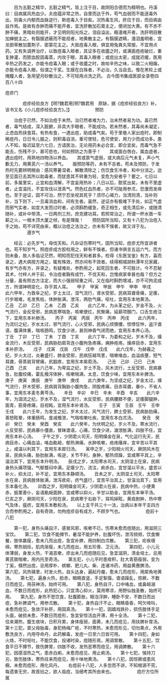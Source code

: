 <!-- { "loadSidebar": true } -->
　　目为五脏之精华，五脏之精气，皆上注于目，故阴阳合德而为精明也。丹溪曰：目病属风热血少。夫痘蕴非常之热，自里而达于外，苟气血弱而不能逐毒外出，则毒火内郁而血脉逆行，斯痘毒入于目矣。况热毒生风，肝应于目，而目病由兹作焉。是故有赤肿而痛不能开者，宜洗肝散加石膏主之，便闭加大黄。有不赤不肿不痛，黑暗处则能开，才见明则阳光烁之，泪自溢出，瘾濇难开者，洗肝明目散加蝉蜕主之。有翳膜遮蔽而不能视者，地黄散主之。有翳膜遮睛，濇泪羞明者，宜龙胆草散加蔓荆子、密蒙花主之。大抵痘毒入眼，俱宜用兔粪丸常服，不宜用点药。又有失调养治疗，以致痘毒入眼者，其证多在收靥之时，或满面痘疮破烂，重复肿灌，而脓血胶固毒蒸，内攻于眼，其毒入眼者；或痘出太密，成就迟缓，医用辛热之药发之，亦能令痘毒入眼；或于收靥之时，故啖辛热之味，以致二火相煽，亦能令痘毒入眼，俗谓之干浆。生膜在白珠者，不必治，久当自去。惟在黑轮上或掩瞳人者，急用望月砂散治之，不可轻用点洗之药。
古今图书集成医部全录卷四百八十四

痘疹门

　　　　痘疹经验良方【明?魏君用[明?魏君用　原缺，据《痘疹经验良方》补。该书又名《小儿痘疹经验良方》。]】
　　　　　预防

　　治痘于已然，不如治痘于未然。治已然者难为力，治未然者易为功。盖已然者，毒气结成，深入脏腑，非具大手眼者，不能成功。若未然者，其毒尚未凝定，止虑血热挟食耳。有热有食，一遇出痘，助成毒气矣。苟于里巷人家出痘时，即制稀痘丹，日日令儿服之，则积毒自消，重可使轻，危可使安，用力少而成功多。愚人不知，每迟延至六七日，方请医治，无论用药未必合宜，即合宜矣，而毒气急不能去，伤残不少，甚可悲也，何如预防之为善乎！　　其或面白唇白，属血虚者，遇出痘时，用熟地四物汤以养血。　　其或禀气虚弱，或大病后元气未复，声小气歉无力，用黄芪六一汤以养气。　　服预防等药，未有不吉者。苟未及预防，于发热时先要辨明根由：感风寒暑湿者，解散清除之；伤饮食生冷者，和中分消之。迨至见苗已去其所以助毒者，而犹患其不转重为轻，变危为安者乎？要之，七日以前，多属里实，止宜和血清解，不宜妄用热补；八日以后，脓浆出矣，未有不里虚者，止宜温托，不宜攻伐以泄真气。然色红血热者，亦不可陡用参朮，恐激而发痒也。至于逆证，固不可治，然宁忍坐视其死乎？须尽心竭力，当清则清，当补则补，当下则下，一旦毒消血和，间有生者。虽然，逆证亦有极难下手处，如正气虚而邪气实者，如宜大发而过时者，必须斟酌缓急，奇正相生，或先清后补，或随清随补，或补中带清，一日两剂三剂，庶克建功耳。若照常治之，所谓一杯水救一车薪之火，一根木顶大厦之倾，有是理哉！　　预防固所当知，又有十八犯为治痘入手之始，苟不详究由来，概以治痘之法治之，亦未有不悞者，故又详于左。
　　　　　遵岁气

　　经云：必先岁气，毋伐天和。凡杂证伤寒时气，固所当知，痘疹尤所宜讲者也。苟不知岁气，照痘疹成方胶柱用之，鲜有不悞者。但诸书俱言五运六气，而方则未备，故人多临证茫然，明知而犯伐天和者甚多。检得《东医宝鉴》有方，喜而录之，遇大病按方用之，辄有殊效，然亦间有不效者。续得桐城胡秋潭年兄家藏，有岁气亦有方，并录之，有疑难处，参酌用之，起死回生者，不可胜计。今不忍秘其术，付梓人弁于前，令治痘者胸有成竹，不伐天和，岂惟病家幸甚也哉？但方之分量，虽有照古方注定，而大小强弱轻重之间，又在临时斟酌增减，亦不可拘泥成方，所谓神明变化，存乎其人耳。　　甲子　甲寅　甲辰　甲午　甲申　甲戌　　此六甲年，为敦阜之纪，岁土太过，湿气流行，肾水受邪，民病耳聋骨痛，足痿，行步艰难，毛发焦枯，体肿胀满，泄泻，两肋气痛，呕吐，宜用东本地黄汤。　　乙丑　乙卯　乙巳　乙未　乙酉　乙亥　　此六乙年，为从革之纪，岁金不及，火气流行，金反受邪，民病恶寒喘急，咳嗽便红，尻臀痛，延巅项顖门，口舌生疮注下，宜用东本补肺汤。　　丙子　丙寅　丙辰　丙午　丙申　丙戌　　此六丙年，为流衍之纪，岁水太过，邪气流行，心火受邪，民病心烦懊憹，惊悸怔忡，盗汗谵语，腹满体重，喘咳肠鸣，饮食少进，甚则神昏气闭而绝，宜用东本养心汤。　　丁丑　丁卯　丁巳　丁未　丁酉　丁亥　　此六丁年，为委和之纪，岁木不及，燥金流行，木反受邪，民病胁肋肩背连小腹拘急疼痛，痈肿疮疡，燥痒目赤，宜用东本补肝汤。　　戊子　戊寅　戊辰　戊午　戊申　戊戌　　此六戊年，为赫羲之纪，岁火太过，炎暑盛行，肺金受邪，民病狂越骂詈，喘嗽咯血，血溢痰壅，短气耳聋，骨蒸肩背臂痛，尻腘疼，宜用东本紫菀汤。　　己丑　己卯　己巳　己未　己酉　己亥　　此六己年，为卑监之纪，岁土不及，风木流行，土反受邪，民病暴急，肚腹绞痛，霍乱飧泻体肿，咳嗽喘满，太息，饮食少味，宜用东本补脾汤。　　庚子　庚寅　庚辰　庚午　庚申　庚戌　　此六庚年，为坚成之纪，岁金太过，燥气流行，肝木受邪，民病肩背胸胁小腹拘急，阴股疼痛，目赤耳聋，暴仆，不省人事，宜用东本麦冬黄芩汤。　　辛丑　辛卯　辛巳　辛未　辛酉　辛亥　　此六辛年，为涸流之纪，岁水不及，湿气流行，水反受邪，民病腰膝不便，足痿脚腿肿，面青，筋骨疼痛，目视盹，宜用东本补肾汤。　　壬子　壬寅　壬辰　壬午　壬申　壬戌　　此六壬年，为发生之纪，岁木太过，风气流行，脾土受邪，民病胁肋痛，善怒眩晕，体重肠鸣，食减飧泄，气喘咳嗽吐疾，宜用东本白朮汤。　　癸丑　癸卯　癸巳　癸未　癸酉　癸亥　　此六癸年，为伏明之纪，岁火不及，寒水流行，火反受邪，民病暴仆僵直，冒昧谵语，心痛，饮食少进，溏泄胀满，四肢不任，宜用东本补心汤。　　子午之岁，少阴君火司天，阳明燥金在泉，气化运行先天，民病目赤，心痛血溢，咯血鼽衄，郁热淋痛，水肿咳嗽，疮疡瘙痒，宜辛苦以平其上，咸温以利其下，宜用东本犀归汤。　　寅申之岁，少阳相火司天，厥阴风木在泉，民病头痛，胁肋胀满，咳逆，关节不利，身肿，郁热烦躁，宜咸寒平其上，辛温治其下，宜用东本升明汤。　　辰戌之岁，太阳寒水司天，太阴湿土在泉，民病身热头痛项强，气郁瞀闷中满，足痿少力，流注，痢赤白，宜甘温以平水，盛苦以补火，抑太过，补不足，宜用东本静顺汤。　　丑未之岁，太阴湿土司天，太阳寒水在泉，民病肢体胀满，泄泻痎疟，疠气盛行，宜苦平治其上，甘温治其下，宜用东本备化汤。　　卯酉之岁，阳明燥金司天，少阴君火在泉，民病中热，小便黄赤，振栗善仆，妄语鼽衄面肿，宜咸寒以抑火，辛甘以助金，宜用东本审平汤。　　巳亥之岁，厥阴司天，少阳在泉，民病寒于右胁下，耳鸣掉眩，黄疸胕肿，热中寒气及体，瘟疠，宜用东本敷和汤。　　以上支干共三十一法，治病以本年干支四方合而参酌用之，自有奇效，勿拘痘疹自有成方，不顾岁气也。
　　　　　痘前十八犯

　　第一犯，身热头痛自汗，感冒风邪，咳嗽不已，伤寒未愈而痘随出，用滋阴三宝饮。　　第二犯，饮食不能撙节，暑湿不能护养，肚腹坏伤，泄泻频频，饮食懒餐，肢体羸瘦，愈未几而出痘，急宜补脾，用四制白朮散。　　第三犯，疟疾缠绵，寒热销烁，肌肉渐瘦，未几而痘出，用五珍膏、卫元汤。　　第四犯，小儿元体薄弱，身发火热，干渴恶嗽，疹出未几而痘随后见，急宜滋阴，清金培土，忌用黄芪致喘嗽，用内托至奇汤。　　第五犯，小儿平时患疳积，肚大青筋瘦弱，变为丁奚，倏然出痘，忌用厚朴、槟榔、肥儿丸、柴、连诸冷药，用益黄惠脾汤。　　第六犯，风热辏里，时发火热，自头达身，遍起丹瘤，愈未几而痘形，用犀角地黄汤。　　第七犯，遍身火热，脸赤，眼睛直竖，手足掣搐，谵语躁乱，惊厥，不数日而痘见，用茯神汤，始终可用。　　第八犯，身热自汗，口中咯血，或鼻衄溺血，不数日而痘形，此热犯心，只宜清心抑火，莫用寒凉，用野仙独圣散，始终可用。　　第九犯，身热不思饮食，肚腹膨胀，眼泡浮肿，睡卧不安，不数日而出痘，急补脾调气，用参朮散。　　第十犯，身热自汗不止，眼睛昏昏，呵欠啼叫，未愈而痘见，急敛汗补肝，用固真汤。　　第十一犯，因嬉戏跌扑，损伤肢体手足头面，破损未愈，不数日而痘形，急宜安惊活血开滞，用十全汤。　　第十二犯，往来潮热，腹生痞块，日积月累，身体瘦弱，面黄，未几而痘见，用扶脾补胃汤。　　第十三犯，禀父母胎毒，身犯杨梅广疮，不时寒热，末愈而形见，切勿熏点，外用敷洗良方，内用夺命丹，此药解毒，发痘一日至六日皆可用。　　第十四犯，身如火烙，不时呕吐，不能饮食，投诸时染，痘随形焉，用调胃散。　　第十五犯，饮食平日不撙节，致伤脾胃，四肢不收，发热恶寒而痘见，用调脾散。　　第十六犯，因感湿热之气，患赤白痢，未愈而痘见，用止痢汤。　　第十七犯，悞持刀刃，致伤肢体，寒热往来而痘见，用十味地黄汤。　　第十八犯，因惊厥或患风癎，未愈而痘形，用化风丹。　　右痘前十八犯，人多忽而不讲，不知根源不究，每遗害无穷，故首拈之，欲人临痘，当细考其所由来也。
　　　　　痘疔方位所属

